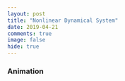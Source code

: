 ```yaml
---
layout: post
title: "Nonlinear Dynamical System"
date: 2019-04-21
comments: true
image: false
hide: true
---
```


### Animation

<canvas id="myCanvas2" width="600" height="600" style="margin-left:auto;margin-right:auto;display:block;"></canvas>
				
<script type="text/javascript" src="{{ site.baseurl }}/assets/js/nonlinear-dynamical-system.js"></script>

